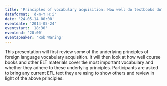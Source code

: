 ```yaml
---
title: 'Principles of vocabulary acquisition: How well do textbooks do?'
dateformat: 'd-m-Y H:i'
date: '24-05-14 00:00'
eventdate: '2014-05-24'
eventstart: '18:30'
eventend: '20:00'
eventspeaker: 'Rob Waring'
---
```


This presentation will first review some of the underlying principles of foreign language vocabulary acquisition. It will then look at how well course books and other ELT materials cover the most important vocabulary and whether they adhere to these underlying principles. Participants are asked to bring any current EFL text they are using to show others and review in light of the above principles.


